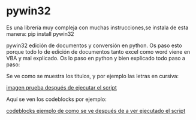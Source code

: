 # pywin32

Es una librería muy compleja con muchas instrucciones,se instala de esta manera:
pip install pywin32


pywin32 edición de documentos y conversión en python. Os paso esto porque todo lo de edición de documentos tanto excel como word viene en VBA y mal explicado. Os lo paso en python y bien explicado todo paso  a paso:

Se ve como se muestra los titulos, y por ejemplo las letras en cursiva:

[imagen prueba después de ejecutar el script](https://ibb.co/kyNbN2f)


Aquí se ven los codeblocks por ejemplo:

[codeblocks ejemplo de como se ve después de a ver ejecutado el script](https://ibb.co/8gHdtMq)
